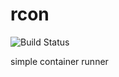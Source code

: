 # rcon
![Build Status](https://github.com/samirkut/rcon/actions/workflows/ci.yml/badge.svg)

simple container runner

